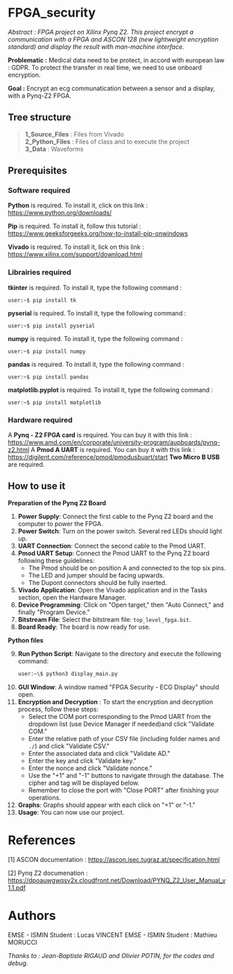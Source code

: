 # FPGA_security

_Abstract : FPGA project on Xilinx Pynq Z2. This project encrypt a communication with a FPGA and ASCON 128 (new lightweight encryption standard) and display the result with man-machine interface._

**Problematic :** Medical data need to be protect, in accord with european law : GDPR. To protect the transfer in real time, we need to use onboard encryption.  

**Goal :**  Encrypt an ecg communatication between a sensor and a display, with a Pynq-Z2 FPGA. 

## Tree structure

> **1_Source_Files** : Files from Vivado \
> **2_Python_Files** : Files of class and to execute the project \
> **3_Data** : Waveforms

## Prerequisites

### Software required
**Python** is required. To install it, click on this link : https://www.python.org/downloads/

**Pip** is required. To install it, follow this tutorial : https://www.geeksforgeeks.org/how-to-install-pip-onwindows 

**Vivado** is required. To install it, lick on this link : https://www.xilinx.com/support/download.html 

### Librairies required

**tkinter** is required. To install it, type the following command :  
```console 
user:~$ pip install tk
```

**pyserial** is required. To install it, type the following command :  
```console 
user:~$ pip install pyserial
```

**numpy** is required. To install it, type the following command :  
```console 
user:~$ pip install numpy
```

**pandas** is required. To install it, type the following command :  
```console 
user:~$ pip install pandas
```

**matplotlib.pyplot** is required. To install it, type the following command :  
```console 
user:~$ pip install matplotlib
```


### Hardware required
A **Pynq - Z2 FPGA card** is required. You can buy it with this link :  https://www.amd.com/en/corporate/university-program/aupboards/pynq-z2.html 
A **Pmod A UART** is required. You can buy it with this link : https://digilent.com/reference/pmod/pmodusbuart/start
**Two Micro B USB** are required. 

## How to use it

**Preparation of the Pynq Z2 Board**

1. **Power Supply**: Connect the first cable to the Pynq Z2 board and the computer to power the FPGA.
2. **Power Switch**: Turn on the power switch. Several red LEDs should light up.
3. **UART Connection**: Connect the second cable to the Pmod UART.
4. **Pmod UART Setup**: Connect the Pmod UART to the Pynq Z2 board following these guidelines:
   - The Pmod should be on position A and connected to the top six pins.
   - The LED and jumper should be facing upwards.
   - The Dupont connectors should be fully inserted.
5. **Vivado Application**: Open the Vivado application and in the Tasks section, open the Hardware Manager.
6. **Device Programming**: Click on "Open target," then "Auto Connect," and finally "Program Device."
7. **Bitstream File**: Select the bitstream file: `top_level_fpga.bit`.
8. **Board Ready**: The board is now ready for use.

**Python files**

9. **Run Python Script**: Navigate to the directory and execute the following command:
   ```sh
   user:~\$ python3 display_main.py
   ```
10. **GUI Window**: A window named "FPGA Security - ECG Display" should open.
11. **Encryption and Decryption** : To start the encryption and decryption process, follow these steps:
    - Select the COM port corresponding to the Pmod UART from the dropdown list (use Device Manager if needed)and click "Validate COM."
    - Enter the relative path of your CSV file (including folder names and `./`) and click "Validate CSV."
    - Enter the associated data and click "Validate AD."
    - Enter the key and click "Validate key."
    - Enter the nonce and click "Validate nonce."
    - Use the "+1" and "-1" buttons to navigate through the database. The cipher and tag will be displayed below.
    - Remember to close the port with "Close PORT" after finishing your operations.
12. **Graphs**: Graphs should appear with each click on "+1" or "-1."
13. **Usage**: You can now use our project.


# References

[1] ASCON documentation : https://ascon.isec.tugraz.at/specification.html

[2] Pynq Z2 documenation : https://dpoauwgwqsy2x.cloudfront.net/Download/PYNQ_Z2_User_Manual_v1.1.pdf 

# Authors

EMSE - ISMIN Student : Lucas VINCENT
EMSE - ISMIN Student : Mathieu MORUCCI

*Thanks to : Jean-Baptiste RIGAUD and Olivier POTIN, for the codes and debug.*